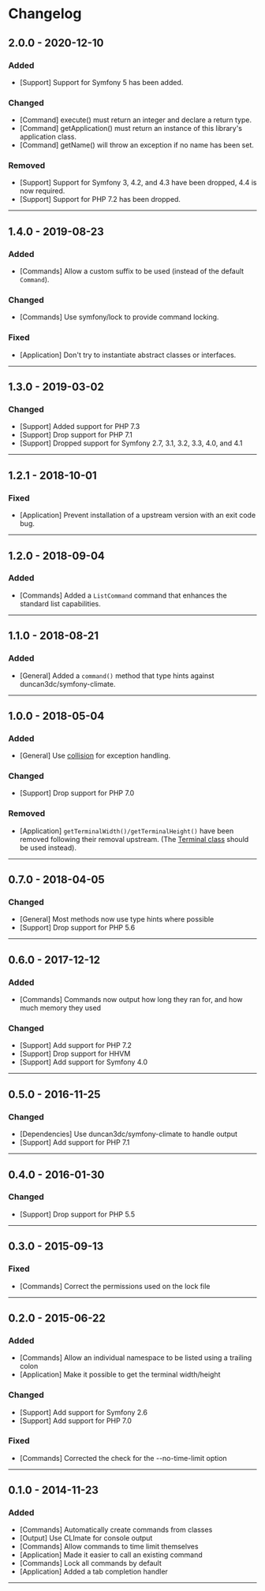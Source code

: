 Changelog
=========

## 2.0.0 - 2020-12-10

### Added

* [Support] Support for Symfony 5 has been added.

### Changed

* [Command] execute() must return an integer and declare a return type.
* [Command] getApplication() must return an instance of this library's application class.
* [Command] getName() will throw an exception if no name has been set.

### Removed

* [Support] Support for Symfony 3, 4.2, and 4.3 have been dropped, 4.4 is now required.
* [Support] Support for PHP 7.2 has been dropped.

--------

## 1.4.0 - 2019-08-23

### Added

* [Commands] Allow a custom suffix to be used (instead of the default `Command`).

### Changed

* [Commands] Use symfony/lock to provide command locking.

### Fixed

* [Application] Don't try to instantiate abstract classes or interfaces.

--------

## 1.3.0 - 2019-03-02

### Changed

* [Support] Added support for PHP 7.3
* [Support] Drop support for PHP 7.1
* [Support] Dropped support for Symfony 2.7, 3.1, 3.2, 3.3, 4.0, and 4.1

--------

## 1.2.1 - 2018-10-01

### Fixed

* [Application] Prevent installation of a upstream version with an exit code bug.

--------

## 1.2.0 - 2018-09-04

### Added

* [Commands] Added a `ListCommand` command that enhances the standard list capabilities.

--------

## 1.1.0 - 2018-08-21

### Added

* [General] Added a `command()` method that type hints against duncan3dc/symfony-climate.

--------

## 1.0.0 - 2018-05-04

### Added

* [General] Use [collision](https://github.com/nunomaduro/collision) for exception handling.

### Changed

* [Support] Drop support for PHP 7.0

### Removed

* [Application] `getTerminalWidth()/getTerminalHeight()` have been removed following their removal upstream. (The [Terminal class](http://symfony.com/blog/new-in-symfony-3-2-console-improvements-part-2) should be used instead).

--------

## 0.7.0 - 2018-04-05

### Changed

* [General] Most methods now use type hints where possible
* [Support] Drop support for PHP 5.6

--------

## 0.6.0 - 2017-12-12

### Added

* [Commands] Commands now output how long they ran for, and how much memory they used

### Changed

* [Support] Add support for PHP 7.2
* [Support] Drop support for HHVM
* [Support] Add support for Symfony 4.0

--------

## 0.5.0 - 2016-11-25

### Changed

* [Dependencies] Use duncan3dc/symfony-climate to handle output
* [Support] Add support for PHP 7.1

--------

## 0.4.0 - 2016-01-30

### Changed

* [Support] Drop support for PHP 5.5

--------

## 0.3.0 - 2015-09-13

### Fixed

* [Commands] Correct the permissions used on the lock file

--------

## 0.2.0 - 2015-06-22

### Added

* [Commands] Allow an individual namespace to be listed using a trailing colon
* [Application] Make it possible to get the terminal width/height

### Changed

* [Support] Add support for Symfony 2.6
* [Support] Add support for PHP 7.0

### Fixed

* [Commands] Corrected the check for the --no-time-limit option

--------

## 0.1.0 - 2014-11-23

### Added

* [Commands] Automatically create commands from classes
* [Output] Use CLImate for console output
* [Commands] Allow commands to time limit themselves
* [Application] Made it easier to call an existing command
* [Commands] Lock all commands by default
* [Application] Added a tab completion handler

--------
